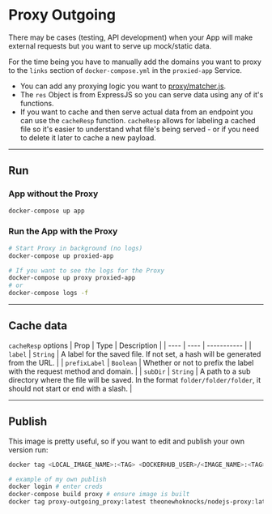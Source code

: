 # Proxy Outgoing

There may be cases (testing, API development) when your App will make external requests but you want to serve up mock/static data.

For the time being you have to manually add the domains you want to proxy to the `links` section of `docker-compose.yml` in the `proxied-app` Service.

- You can add any proxying logic you want to [proxy/matcher.js](./proxy/matcher.js).
- The `res` Object is from ExpressJS so you can serve data using any of it's functions.
- If you want to cache and then serve actual data from an endpoint you can use the `cacheResp` function. `cacheResp` allows for labeling a cached file so it's easier to understand what file's being served - or if you need to delete it later to cache a new payload.

---

## Run

### App without the Proxy

```sh
docker-compose up app
```

### Run the App with the Proxy

```sh
# Start Proxy in background (no logs)
docker-compose up proxied-app

# If you want to see the logs for the Proxy
docker-compose up proxy proxied-app
# or
docker-compose logs -f
```

---

## Cache data

`cacheResp` options
| Prop | Type | Description |
| ---- | ---- | ----------- |
| `label` | `String` | A label for the saved file. If not set, a hash will be generated from the URL. |
| `prefixLabel` | `Boolean` | Whether or not to prefix the label with the request method and domain. |
| `subDir` | `String` | A path to a sub directory where the file will be saved. In the format `folder/folder/folder`, it should not start or end with a slash. |

---

## Publish

This image is pretty useful, so if you want to edit and publish your own version run:
```sh
docker tag <LOCAL_IMAGE_NAME>:<TAG> <DOCKERHUB_USER>/<IMAGE_NAME>:<TAG> && docker push <DOCKERHUB_USER>/<IMAGE_NAME>:<TAG>

# example of my own publish
docker login # enter creds
docker-compose build proxy # ensure image is built
docker tag proxy-outgoing_proxy:latest theonewhoknocks/nodejs-proxy:latest && docker push theonewhoknocks/nodejs-proxy:latest
```
